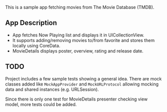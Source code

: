This is a sample app fetching movies from The Movie Database (TMDB).

## App Description
- App fetches Now Playing list and displays it in UICollectionView. 
- It supports adding/removing movies to/from favorite and stores them locally using CoreData.
- MovieDetails displays poster, overview, rating and release date.

## TODO
Project includes a few sample tests showing a general idea. There are mock classes added like `MockAppProvider` and `MockURLProtocol` allowing mocking data and shared instances (e.g. URLSession).

Since there is only one test for MovieDetails presenter checking view model, more tests could be added.
